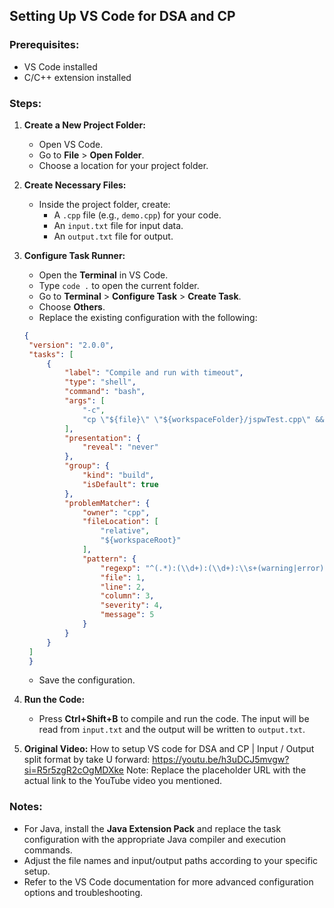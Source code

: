 ## Setting Up VS Code for DSA and CP

### Prerequisites:
* VS Code installed
* C/C++ extension installed

### Steps:

1. **Create a New Project Folder:**
   * Open VS Code.
   * Go to **File** > **Open Folder**.
   * Choose a location for your project folder.

2. **Create Necessary Files:**
   * Inside the project folder, create:
     - A `.cpp` file (e.g., `demo.cpp`) for your code.
     - An `input.txt` file for input data.
     - An `output.txt` file for output.

3. **Configure Task Runner:**
   * Open the **Terminal** in VS Code.
   * Type `code .` to open the current folder.
   * Go to **Terminal** > **Configure Task** > **Create Task**.
   * Choose **Others**.
   * Replace the existing configuration with the following:

   ```json
   {
    "version": "2.0.0",
    "tasks": [
        {
            "label": "Compile and run with timeout",
            "type": "shell",
            "command": "bash",
            "args": [
                "-c",
                "cp \"${file}\" \"${workspaceFolder}/jspwTest.cpp\" && g++ jspwTest.cpp -o jspwTest && timeout 10s ./jspwTest < input.txt > output.txt && rm jspwTest jspwTest.cpp"
            ],
            "presentation": {
                "reveal": "never"
            },
            "group": {
                "kind": "build",
                "isDefault": true
            },
            "problemMatcher": {
                "owner": "cpp",
                "fileLocation": [
                    "relative",
                    "${workspaceRoot}"
                ],
                "pattern": {
                    "regexp": "^(.*):(\\d+):(\\d+):\\s+(warning|error):\\s+(.*)$",
                    "file": 1,
                    "line": 2,
                    "column": 3,
                    "severity": 4,
                    "message": 5
                }
            }
        }
    ]
    }
   ```

   - Save the configuration.

4. **Run the Code:**
   * Press **Ctrl+Shift+B** to compile and run the code. The input will be read from `input.txt` and the output will be written to `output.txt`.

5. **Original Video:**
How to setup VS code for DSA and CP | Input / Output split format by take U forward: https://youtu.be/h3uDCJ5mvgw?si=R5r5zgR2cOgMDXke
Note: Replace the placeholder URL with the actual link to the YouTube video you mentioned.

### Notes:

* For Java, install the **Java Extension Pack** and replace the task configuration with the appropriate Java compiler and execution commands.
* Adjust the file names and input/output paths according to your specific setup.
* Refer to the VS Code documentation for more advanced configuration options and troubleshooting.
